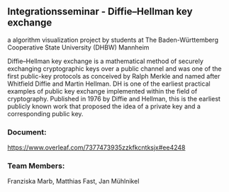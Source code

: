 ## Integrationsseminar - Diffie–Hellman key exchange
a algorithm visualization project by students at The Baden-Württemberg Cooperative State University (DHBW) Mannheim

Diffie–Hellman key exchange is a mathematical method of securely exchanging cryptographic keys over a public channel 
and was one of the first public-key protocols as conceived by Ralph Merkle and named after Whitfield Diffie and Martin Hellman.
DH is one of the earliest practical examples of public key exchange implemented within the field of cryptography. 
Published in 1976 by Diffie and Hellman, this is the earliest publicly known work that proposed the idea of a private key and a corresponding public key.

### Document:
https://www.overleaf.com/7377473935zzkfkcntksjx#ee4248

### Team Members:
Franziska Marb,
Matthias Fast,
Jan Mühlnikel
